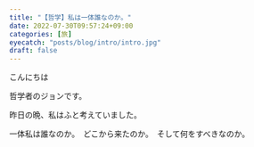 ```yaml
---
title: "【哲学】私は一体誰なのか。"
date: 2022-07-30T09:57:24+09:00
categories: [旅]
eyecatch: "posts/blog/intro/intro.jpg"
draft: false
---
```


こんにちは

哲学者のジョンです。

昨日の晩、私はふと考えていました。

一体私は誰なのか。　どこから来たのか。　そして何をすべきなのか。